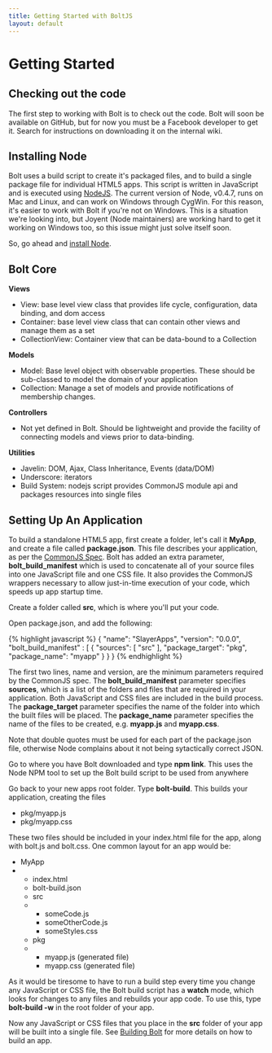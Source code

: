```yaml
---
title: Getting Started with BoltJS
layout: default
---
```


<h1>Getting Started</h1>

<h2>Checking out the code</h2>
<p>
  The first step to working with Bolt is to check out the code.  Bolt will soon be available on GitHub, but for now you must be a Facebook developer to get it.  Search for instructions on downloading it on the internal wiki.
</p>

<h2>Installing Node</h2>
<p>
  Bolt uses a build script to create it's packaged files, and to build a single package file for individual HTML5 apps.  This script is written in JavaScript and is executed using <a href="http://nodejs.org">NodeJS</a>.  The current version of Node, v0.4.7, runs on Mac and Linux, and can work on Windows through CygWin.  For this reason, it's easier to work with Bolt if you're not on Windows.  This is a situation we're looking into, but Joyent (Node maintainers) are working hard to get it working on Windows too, so this issue might just solve itself soon. 
</p>

<p>
  So, go ahead and <a href="https://github.com/joyent/node/wiki/Installation">install Node</a>.
</p>

<h2>Bolt Core</h2>

<b>Views</b>

<ul>
  <li>View: base level view class that provides life cycle, configuration, data binding, and dom access</li>
  <li>Container: base level view class that can contain other views and manage them as a set </li>
  <li>CollectionView: Container view that can be data-bound to a Collection</li>
</ul>

<b>Models</b>
<ul>
  <li>Model: Base level object with observable properties. These should be sub-classed to model the domain of your application</li>
  <li>Collection: Manage a set of models and provide notifications of membership changes.</li>
</ul>

<b>Controllers</b>
<ul>
  <li>Not yet defined in Bolt. Should be lightweight and provide the facility of connecting models and views prior to data-binding.</li>
</ul>

<b>Utilities</b>
<ul>
  <li>Javelin: DOM, Ajax, Class Inheritance, Events (data/DOM) </li>
  <li>Underscore: iterators</li>
  <li>Build System: nodejs script provides CommonJS module api and packages resources into single files</li>
</ul>

<h2>Setting Up An Application</h2>

<p>
  To build a standalone HTML5 app, first create a folder, let's call it <b>MyApp</b>, and create a file called <b>package.json</b>.  This file describes your application, as per the <a href="http://wiki.commonjs.org/wiki/Packages/1.0">CommonJS Spec</a>.   Bolt has added an extra parameter, <b>bolt_build_manifest</b> which is used to concatenate all of your source files into one JavaScript file and one CSS file.  It also provides the CommonJS wrappers necessary to allow just-in-time execution of your code, which speeds up app startup time.  
</p>

<p>
  Create a folder called <b>src</b>, which is where you'll put your code.
</p>

<p>
  Open package.json, and add the following:
</p>

{% highlight javascript %}
{
  "name": "SlayerApps",
  "version": "0.0.0",
  "bolt_build_manifest" : [
    {
      "sources": [
        "src"
      ],
      "package_target": "pkg",
      "package_name": "myapp"
    }
  }
}
{% endhighlight %}

<p>
  The first two lines, name and version, are the minimum parameters required by the CommonJS spec.  The <b>bolt_build_manifest</b> parameter specifies <b>sources</b>, which is a list of the folders and files that are required in your application.  Both JavaScript and CSS files are included in the build process.  The <b>package_target</b> parameter specifies the name of the folder into which the built files will be placed.  The <b>package_name</b> parameter specifies the name of the files to be created, e.g. <b>myapp.js</b> and <b>myapp.css</b>.
</p>

<p>
  Note that double quotes must be used for each part of the package.json file, otherwise Node complains about it not being sytactically correct JSON.
</p>

<p>
  Go to where you have Bolt downloaded and type <b>npm link</b>.  This uses the Node NPM tool to set up the Bolt build script to be used from anywhere
</p>

<p>
  Go back to your new apps root folder.  Type <b>bolt-build</b>.  This builds your application, creating the files
</p>

<ul>
  <li>pkg/myapp.js</li>
  <li>pkg/myapp.css</li>
</ul>

<p>
  These two files should be included in your index.html file for the app, along with bolt.js and bolt.css.  One common layout for an app would be:
</p>

<ul>
  <li>MyApp</li>
  <li class="nobullet">
    <ul>
      <li>index.html</li>
      <li>bolt-build.json</li>
      <li>src</li>
      <li class="nobullet">
        <ul>
          <li>someCode.js</li>
          <li>someOtherCode.js</li>
          <li>someStyles.css</li>
        </ul>
      </li>
      <li>pkg</li>
      <li class="nobullet">
        <ul>
          <li>myapp.js (generated file)</li>
          <li>myapp.css (generated file)</li>
        </ul>
      </li>
    </ul>
  </li>
</ul>

<p>
  As it would be tiresome to have to run a build step every time you change any JavaScript or CSS file, the Bolt build script has a <b>watch</b> mode, which looks for changes to any files and rebuilds your app code.  To use this, type <b>bolt-build -w</b> in the root folder of your app.
</p>

<p>
  Now any JavaScript or CSS files that you place in the <b>src</b> folder of your app will be built into a single file.  See <a href="building.html">Building Bolt</a> for more details on how to build an app.
</p>


